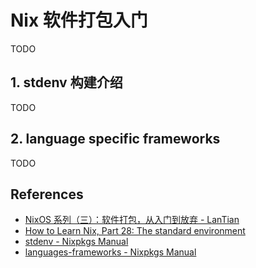 # Nix 软件打包入门

TODO

## 1. stdenv 构建介绍

TODO

## 2. language specific frameworks

TODO

## References

- [NixOS 系列（三）：软件打包，从入门到放弃 - LanTian](https://lantian.pub/article/modify-computer/nixos-packaging.lantian/)
- [How to Learn Nix, Part 28: The standard environment](https://ianthehenry.com/posts/how-to-learn-nix/the-standard-environment/)
- [stdenv - Nixpkgs Manual](https://github.com/NixOS/nixpkgs/tree/nixos-unstable/doc/languages-frameworks)
- [languages-frameworks - Nixpkgs Manual](https://github.com/NixOS/nixpkgs/tree/nixos-unstable/doc/stdenv)
